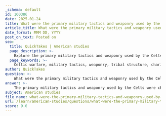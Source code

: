 ```yaml
---
_schema: default
id: 160386
date: 2025-01-24
title: What were the primary military tactics and weaponry used by the Celts?
article_title: What were the primary military tactics and weaponry used by the Celts?
date_format: MMM DD, YYYY
post_on_text: Posted on
seo:
  title: QuickTakes | American studies
  page_description: >-
    Explore the primary military tactics and weaponry used by the Celts, including their tribal organization, chariot warfare, shock tactics, and distinctive armaments such as long swords, spears, and shields.
  page_keywords: >-
    Celtic warfare, military tactics, weaponry, tribal structure, chariot warfare, shock tactics, skirmishing, long swords, spears, shields, bows and arrows, armor, ancient warriors
author: QuickTakes
question: >-
    What were the primary military tactics and weaponry used by the Celts?
answer: >-
    The primary military tactics and weaponry used by the Celts were characterized by their fierce fighting skills, tribal organization, and distinctive armaments. Here are the key aspects of Celtic warfare:\n\n### Military Tactics\n\n1. **Tribal Structure**: Celtic warfare was often organized around tribal affiliations, with warriors fighting for their clans. This structure fostered a strong sense of loyalty and motivation among the fighters.\n\n2. **Chariot Warfare**: The Celts were known for their use of chariots in battle, which provided mobility and a platform for archers or spearmen. Chariots allowed for quick strikes and the ability to retreat or reposition rapidly.\n\n3. **Shock Tactics**: The Celts employed shock tactics, often charging into battle to disrupt enemy formations. Their aggressive style aimed to intimidate opponents and create chaos on the battlefield.\n\n4. **Skirmishing**: Celtic warriors often engaged in skirmishing tactics, utilizing their speed and mobility to harass and outmaneuver larger enemy forces. This included hit-and-run tactics that exploited the terrain.\n\n5. **Defensive and Offensive Campaigns**: The Celts engaged in both defensive and offensive campaigns, adapting their strategies based on the situation. They were known to defend their territories fiercely while also conducting raids into enemy lands.\n\n### Weaponry\n\n1. **Long Swords**: The Celts favored long swords, which were effective in close combat. These swords often had a leaf-shaped blade, allowing for slashing and thrusting attacks.\n\n2. **Spears**: Spears were a primary weapon for Celtic warriors, typically ranging from two to three meters in length. They featured leaf-shaped blades and were used for both throwing and close combat.\n\n3. **Shields**: Celtic warriors used large, round shields made from wood, often reinforced with metal. These shields provided essential protection and were used in conjunction with offensive maneuvers.\n\n4. **Bows and Arrows**: Archery was also a component of Celtic warfare, with warriors using bows to engage enemies from a distance. This allowed them to soften enemy formations before a direct assault.\n\n5. **Armor**: While many Celtic warriors fought without heavy armor, some wore chainmail or leather armor for protection. The choice of armor varied based on the warrior's status and resources.\n\n### Historical Observations\n\nContemporary historians such as Herodotus and Diodorus Siculus noted the martial prowess of the Celts, emphasizing their effectiveness in battle and the high status of warriors within their society. The presence of numerous weapons and armor in burial sites indicates the importance of warfare in Celtic culture and the reverence for those who fought.\n\nIn summary, Celtic warfare was marked by a combination of aggressive tactics, effective use of chariots, and a diverse array of weaponry, all of which contributed to their reputation as formidable warriors in ancient Europe.
subject: American studies
file_name: what-were-the-primary-military-tactics-and-weaponry-used-by-the-celts.md
url: /learn/american-studies/questions/what-were-the-primary-military-tactics-and-weaponry-used-by-the-celts
score: 9.0
---
```


&nbsp;